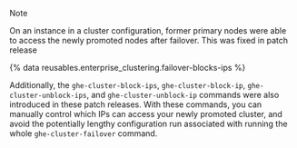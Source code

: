 >[!NOTE]
> On an instance in a cluster configuration, former primary nodes were able to access the newly promoted nodes after failover. This was fixed in patch release
>
> {% data reusables.enterprise_clustering.failover-blocks-ips %}
>
> Additionally, the `ghe-cluster-block-ips`, `ghe-cluster-block-ip`, `ghe-cluster-unblock-ips`, and `ghe-cluster-unblock-ip` commands were also introduced in these patch releases. With these commands, you can manually control which IPs can access your newly promoted cluster, and avoid the potentially lengthy configuration run associated with running the whole `ghe-cluster-failover` command.
